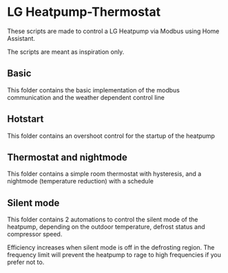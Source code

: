 # LG Heatpump-Thermostat
These scripts are made to control a LG Heatpump via Modbus using Home Assistant.

The scripts are meant as inspiration only.

## Basic 
This folder contains the basic implementation of the modbus communication and the weather dependent control line

## Hotstart
This folder contains an overshoot control for the startup of the heatpump

## Thermostat and nightmode
This folder contains a simple room thermostat with hysteresis, and a nightmode (temperature reduction) with a schedule

## Silent mode
This folder contains 2 automations to control the silent mode of the heatpump, depending on the outdoor temperature, defrost status and compressor speed. 

Efficiency increases when silent mode is off in the defrosting region. The frequency limit will prevent the heatpump to rage to high frequencies if you prefer not to.
